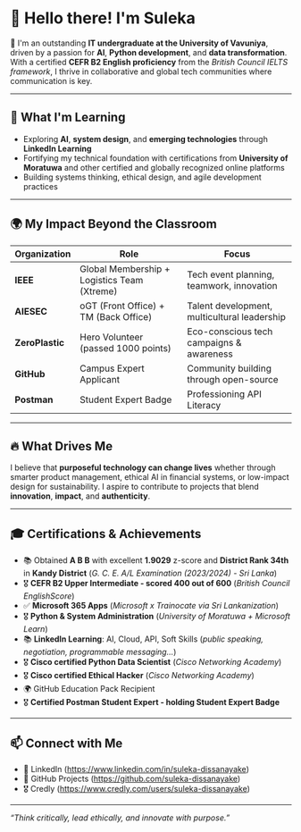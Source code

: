 # 👋 Hello there! I'm Suleka

🚀 I'm an outstanding **IT undergraduate at the University of Vavuniya**, driven by a passion for **AI**, **Python development**, and **data transformation**. With a certified **CEFR B2 English proficiency** from the *British Council IELTS framework*, I thrive in collaborative and global tech communities where communication is key.

---

## 🌱 What I'm Learning
- Exploring **AI**, **system design**, and **emerging technologies** through **LinkedIn Learning**
- Fortifying my technical foundation with certifications from **University of Moratuwa** and other certified and globally recognized online platforms
- Building systems thinking, ethical design, and agile development practices

---

## 🌍 My Impact Beyond the Classroom
| Organization | Role | Focus |
|--------------|------|-------|
| **IEEE** | Global Membership + Logistics Team (Xtreme) | Tech event planning, teamwork, innovation |
| **AIESEC** | oGT (Front Office) + TM (Back Office) | Talent development, multicultural leadership |
| **ZeroPlastic** |Hero Volunteer (passed 1000 points) | Eco-conscious tech campaigns & awareness |
| **GitHub** | Campus Expert Applicant | Community building through open-source |
| **Postman** | Student Expert Badge | Professioning API Literacy |

---

## 🔥 What Drives Me
I believe that **purposeful technology can change lives** whether through smarter product management, ethical AI in financial systems, or low-impact design for sustainability. I aspire to contribute to projects that blend **innovation**, **impact**, and **authenticity**.

---

## 🎓 Certifications & Achievements
- 📚 Obtained **A B B** with excellent **1.9029** z-score and **District Rank 34th** in **Kandy District** (*G. C. E. A/L Examination (2023/2024) - Sri Lanka*)
- 🎖️ **CEFR B2 Upper Intermediate - scored 400 out of 600** (*British Council EnglishScore*)
- ✅ **Microsoft 365 Apps** (*Microsoft x Trainocate via Sri Lankanization*)
- 🎖️ **Python & System Administration** (*University of Moratuwa + Microsoft Learn*)
- 📚 **LinkedIn Learning**: AI, Cloud, API, Soft Skills (*public speaking, negotiation, programmable messaging...*)
- 🎖️ **Cisco certified Python Data Scientist** (*Cisco Networking Academy*)
- 🎖️ **Cisco certified Ethical Hacker** (*Cisco Networking Academy*)
- 🌍 GitHub Education Pack Recipient
- 🎖️ **Certified Postman Student Expert - holding Student Expert Badge**

---

## 📫 Connect with Me
- 💼 LinkedIn
(https://www.linkedin.com/in/suleka-dissanayake)
- 🎯 GitHub Projects (https://github.com/suleka-dissanayake)
- 🎖️ Credly (https://www.credly.com/users/suleka-dissanayake)

---

_“Think critically, lead ethically, and innovate with purpose.”_

